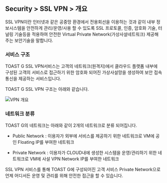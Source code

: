 ## Security > SSL VPN > 개요

SSL VPN이란 인터넷과 같은 공중망 환경에서 전용회선을 이용하는 것과 같이 내부 정보시스템을 안전하게 관리/운영/사용 할 수 있도록 SSL 프로토콜, 인증, 암호화 기술, 터널링 기술등을 적용하여 안전한 Virtual Private Network(가상사설네트워크) 제공해주는 보안기술을 말합니다.

### 서비스 구조

TOAST G SSL VPN서비스는 고객의 네트워크(원격지)에서 클라우드 플랫폼 내부에 구성된 고객의 서비스로 접근하기 위한 암호화 되어진 가상사설망을 생성하여 보안 접속 통신을 제공하는 서비스입니다.

TOAST G SSL VPN 구조는 아래와 같습니다.

![VPN 개요](http://static.toastoven.net/prod_gov_security/ssl-vpn-1.png)

### 네트워크 분류

TOAST G의 네트워크는 아래와 같이 2개의 네트워크로 분류 되어집니다.

- Public Network : 이용자가 외부에 서비스를 제공하기 위한 네트워크로 VM에 공인 Floating IP를 부여한 네트워크

- Private Network : 이용자가 CLOUD내에 생성한 시스템을 운영/관리하기 위한 네트워크로 VM에 사설 VPN Network IP를 부여한 네트워크

SSL VPN 서비스를 통해 TOAST G에 구성되어진 고객 서비스 Private Network으로 언제 어디서든 운영 및 관리를 위해 안전한 접근을 할 수 있습니다.
